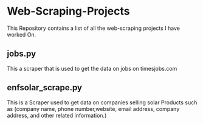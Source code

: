 # Web-Scraping-Projects

This Repository contains a list of all the web-scraping projects
I have worked On.

## jobs.py

This a scraper that is used to get the data on jobs on timesjobs.com

## enfsolar_scrape.py

This is a Scraper used to get data on companies selling solar Products
such as (company name, phone number,website, email address, company
address, and other related information.)
